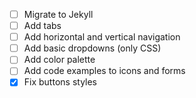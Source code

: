 - [ ] Migrate to Jekyll
- [ ] Add tabs
- [ ] Add horizontal and vertical navigation
- [ ] Add basic dropdowns (only CSS)
- [ ] Add color palette
- [ ] Add code examples to icons and forms
- [x] Fix buttons styles
